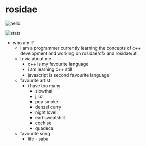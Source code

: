 # rosidae


![hello](https://img.shields.io/badge/Rosidae-says%20hello!-brightgreen)

![stats](https://github-readme-stats.vercel.app/api?username=rosidae&theme=gotham)


- who am i?
  - i am a programmer currently learning the concepts of c++ development and working on rosidae/cfx and rosidae/utl
  - trivia about me
    - c++ is my favourite language
    - i am learning c++ still
    - javascript is second favourite language
  - favourite artist
    - i have too many
      - slowthai
      - j.i.d
      - pop smoke
      - denzel curry
      - night lovell
      - earl sweatshirt
      - cochise
      - quadeca
   - favourite song
      - life - saba  
